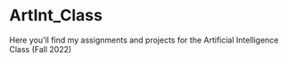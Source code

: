 # ArtInt_Class
Here you'll find my assignments and projects for the Artificial Intelligence Class (Fall 2022)
